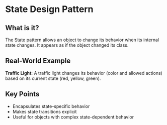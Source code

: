 # State Design Pattern

## What is it?

The State pattern allows an object to change its behavior when its internal state changes. It appears as if the object changed its class.

## Real-World Example

**Traffic Light:** A traffic light changes its behavior (color and allowed actions) based on its current state (red, yellow, green).

## Key Points

- Encapsulates state-specific behavior
- Makes state transitions explicit
- Useful for objects with complex state-dependent behavior
